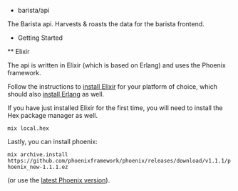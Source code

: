 * barista/api

The Barista api.  Harvests & roasts the data for the barista frontend.

* Getting Started

** Elixir

The api is written in Elixir (which is based on Erlang) and uses the Phoenix framework.

Follow the instructions to [install Elixir](http://elixir-lang.org/install.htm) 
for your platform of choice, which should also [install Erlang](http://www.erlang.org/download.html) as well.

If you have just installed Elixir for the first time, you will need to install 
the Hex package manager as well. 

```mix local.hex```

Lastly, you can install phoenix: 

```mix archive.install https://github.com/phoenixframework/phoenix/releases/download/v1.1.1/phoenix_new-1.1.1.ez```

(or use the [latest Phoenix version](http://www.phoenixframework.org/docs/installation)).